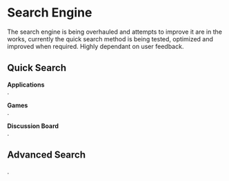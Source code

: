 # Search Engine
The search engine is being overhauled and attempts to improve it are in the works, currently the quick search method is being tested, optimized and improved when required. Highly dependant on user feedback.

## Quick Search
**Applications**  
.

**Games**  
.

**Discussion Board**  
.

## Advanced Search
.
